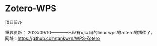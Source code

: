 # Zotero-WPS

项目简介

重要更新：
2023/09/10————已经有可以用的linux wps的zotero的插件了，网址：https://github.com/tankwyn/WPS-Zotero




